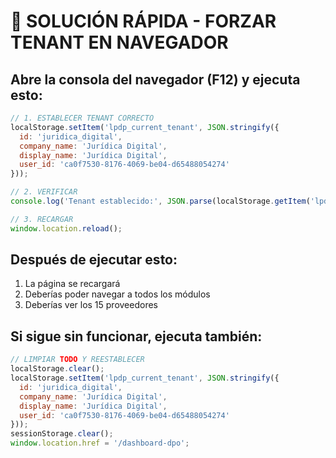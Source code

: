 # 🔧 SOLUCIÓN RÁPIDA - FORZAR TENANT EN NAVEGADOR

## Abre la consola del navegador (F12) y ejecuta esto:

```javascript
// 1. ESTABLECER TENANT CORRECTO
localStorage.setItem('lpdp_current_tenant', JSON.stringify({
  id: 'juridica_digital',
  company_name: 'Jurídica Digital',
  display_name: 'Jurídica Digital',
  user_id: 'ca0f7530-8176-4069-be04-d65488054274'
}));

// 2. VERIFICAR
console.log('Tenant establecido:', JSON.parse(localStorage.getItem('lpdp_current_tenant')));

// 3. RECARGAR
window.location.reload();
```

## Después de ejecutar esto:
1. La página se recargará
2. Deberías poder navegar a todos los módulos
3. Deberías ver los 15 proveedores

## Si sigue sin funcionar, ejecuta también:
```javascript
// LIMPIAR TODO Y REESTABLECER
localStorage.clear();
localStorage.setItem('lpdp_current_tenant', JSON.stringify({
  id: 'juridica_digital',
  company_name: 'Jurídica Digital',
  display_name: 'Jurídica Digital',
  user_id: 'ca0f7530-8176-4069-be04-d65488054274'
}));
sessionStorage.clear();
window.location.href = '/dashboard-dpo';
```